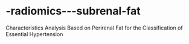 # -radiomics---subrenal-fat
Characteristics Analysis Based on Perirenal Fat for the Classification of Essential Hypertension
